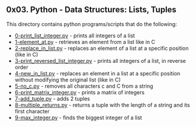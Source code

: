## 0x03. Python - Data Structures: Lists, Tuples
This directory contains python programs/scripts that do the following:
 - [0-print_list_integer.py](0-print_list_integer.py) - prints all integers of a list
 - [1-element_at.py](1-element_at.py) - retrieves an element from a list like in C
 - [2-replace_in_list.py](2-replace_in_list.py) - replaces an element of a list at a specific position (like in C)
 - [3-print_reversed_list_integer.py](3-print_reversed_list_integer.py) - prints all integers of a list, in reverse order
 - [4-new_in_list.py](4-new_in_list.py) - replaces an element in a list at a specific position without modifying the original list (like in C)
 - [5-no_c.py](5-no_c.py) - removes all characters c and C from a string
 - [6-print_matrix_integer.py](6-print_matrix_integer.py) - prints a matrix of integers
 - [7-add_tuple.py](7-add_tuple.py) - adds 2 tuples
 - [8-multiple_returns.py](8-multiple_returns.py) - returns a tuple with the length of a string and its first character
 - [9-max_integer.py](9-max_integer.py) - finds the biggest integer of a list